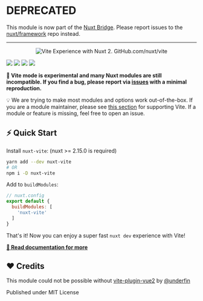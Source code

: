 # DEPRECATED

This module is now part of the [Nuxt Bridge](https://nuxt.com/docs/bridge/overview). Please report issues to the [nuxt/framework](https://github.com/nuxt/framework) repo instead.

---

<p style="text-align: center">
  <img src="./docs/static/preview.svg" alt="Vite Experience with Nuxt 2. GitHub.com/nuxt/vite">
</p>

[![](https://img.shields.io/npm/dm/nuxt-vite.svg?style=flat-square)](https://npmjs.com/package/nuxt-vite)
[![](https://img.shields.io/npm/v/nuxt-vite/latest.svg?style=flat-square)](https://npmjs.com/package/nuxt-vite)
[![](https://img.shields.io/github/workflow/status/nuxt/vite/ci/main?style=flat-square)](https://github.com/nuxt/vite/actions)
[![](https://img.shields.io/codecov/c/gh/nuxt/vite/main?style=flat-square)](https://codecov.io/gh/nuxt/vite)

<!-- [![See Demo](https://codesandbox.io/static/img/play-codesandbox.svg)](https://codesandbox.io/s/github/nuxt/vite/tree/main/demo) -->


**🧪 Vite mode is experimental and many Nuxt modules are still incompatible. If you find a bug, please report via [issues](https://github.com/nuxt/vite/issues) with a minimal reproduction.**

💡 We are trying to make most modules and options work out-of-the-box. If you are a module maintainer,
 please see [this section](https://vite.nuxtjs.org/advanced/modules) for supporting Vite. If a module or feature is missing, feel free to open an issue.

## ⚡ Quick Start

Install `nuxt-vite`: (nuxt >= 2.15.0 is required)

```sh
yarn add --dev nuxt-vite
# OR
npm i -D nuxt-vite
```

Add to `buildModules`:

```js
// nuxt.config
export default {
  buildModules: [
    'nuxt-vite'
  ]
}
```

That's it! Now you can enjoy a super fast `nuxt dev` experience with Vite!


**[📖 Read documentation for more](https://vite.nuxtjs.org)**

## ❤️ Credits

This module could not be possible without [vite-plugin-vue2](https://github.com/underfin/vite-plugin-vue2) by [@underfin](https://github.com/underfin)

Published under MIT License
